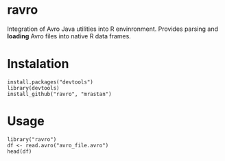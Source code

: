 ravro
=====

Integration of Avro Java utilities into R envinronment. Provides parsing and **loading** Avro files into native R data frames.

# Instalation 
````
install.packages("devtools")
library(devtools)
install_github("ravro", "mrastan")
````

# Usage

````
library("ravro")
df <- read.avro("avro_file.avro")
head(df)
````


